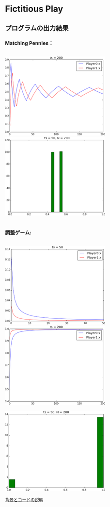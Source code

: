 ﻿Fictitious Play
========

<h2>
プログラムの出力結果 <br>
</h2>


<h3>Matching Pennies：</h3> <br>
<img src="Matpenny200.png" alt="MP_x0_values" width="330"/>　　
<img src="Matpenny_hist50_200.png" alt="MP_histogram" width="330"/>

<br>
<br>

<h3>調整ゲーム:</h3><br>
<img src="2coordgame50.png" alt="CO_x0_values50" width="330"/>　　
<img src="2coordgame200.png" alt="CO_x0_values200" width="330"/>
<br>
<br>
<img src="2coordgame_hist50_200.png" alt="CO_histogram" width="330"/>

[背景とコードの説明](https://docs.google.com/viewer?url=https://github.com/Naoya-Sho/fic-play/blob/master/Fictitiousplay_slides.pdf?raw=true)